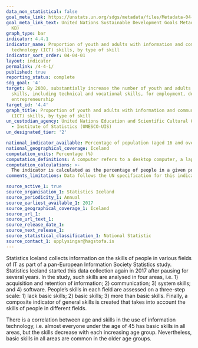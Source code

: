 ```yaml
---
data_non_statistical: false
goal_meta_link: https://unstats.un.org/sdgs/metadata/files/Metadata-04-04-01.pdf
goal_meta_link_text: United Nations Sustainable Development Goals Metadata (PDF 214
  KB)
graph_type: bar
indicator: 4.4.1
indicator_name: Proportion of youth and adults with information and communications
  technology (ICT) skills, by type of skill
indicator_sort_order: 04-04-01
layout: indicator
permalink: /4-4-1/
published: true
reporting_status: complete
sdg_goal: '4'
target: By 2030, substantially increase the number of youth and adults who have relevant
  skills, including technical and vocational skills, for employment, decent jobs and
  entrepreneurship
target_id: '4.4'
graph_title: Proportion of youth and adults with information and communications technology
  (ICT) skills, by type of skill
un_custodian_agency: United Nations Education and Scientific Cultural Organisation
  - Institute of Statistics (UNESCO-UIS)
un_designated_tier: '2'

national_indicator_available: Percentage of population (aged 16 and over) who have exercised information and communication technology (ICT) skills in the previous 12 months, by type of skill
national_geographical_coverage: Iceland
computation_units: Percentage (%)
computation_definitions: A computer refers to a desktop computer, a laptop (portable) computer or a tablet (or similar handheld computer). It does not include equipment with some embedded computing abilities, such as smart TV sets or mobile phones.
computation_calculations: >-
  The indicator is calculated as the percentage of people in a given population who have responded ‘yes’ to a selected number of variables e.g. the use of ICT skills in various subject areas or learning domains, the use of ICT skills inside or outside of school and/or workplace, etc. 
comments_limitations: Data follows the UN specification for this indicator. This indicator has been identified in collaboration with topic experts.

source_active_1: true
source_organisation_1: Statistics Iceland
source_periodicity_1: Annual
source_earliest_available_1: 2017
source_geographical_coverage_1: Iceland
source_url_1: 
source_url_text_1: 
source_release_date_1: 
source_next_release_1: 
source_statistical_classification_1: National Statistic
source_contact_1: upplysingar@hagstofa.is
---
```


Statistics Iceland collects information on the skills of people in various fields of IT
as part of a pan-European Information Society Statistics study. Statistics Iceland
started this data collection again in 2017 after pausing for several years. In the study,
such skills are analysed in four areas, i.e. 1) acquisition and retention of information;
2) communication; 3) system skills; and 4) software. People’s skills in each field are
assessed on a three-step scale: 1) lack basic skills; 2) basic skills; 3) more than basic
skills. Finally, a composite indicator of general skills is created that takes into account
the skills of people in different fields.

There is a correlation between age and skills in the use of information technology,
i.e. almost everyone under the age of 45 has basic skills in all areas, but the skills
decrease with each increasing age group. Nevertheless, basic skills in all areas are
common in the older age groups.
